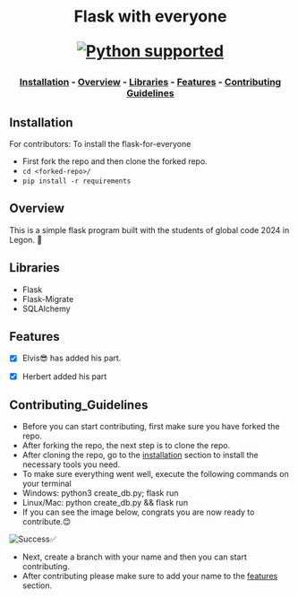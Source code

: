 <h1 align="center">
Flask with everyone

<a href="https://www.python.org/downloads/" target="_blank"><img src="https://img.shields.io/badge/python-3.8.x|%203.9.x-brightgreen.svg" alt="Python supported"></a>

</h1>

<h3 align="center">

[Installation](https://github.com/Elvis020/flask-for-everyone#installation) - [Overview](https://github.com/Elvis020/flask-for-everyone#overview) - [Libraries](https://github.com/Elvis020/flask-for-everyone#libraries) - [Features](https://github.com/Elvis020/flask-for-everyone#features) - [Contributing Guidelines](https://github.com/Elvis020/flask-for-everyone#Contributing_Guidelines)

</h3>

## Installation
For contributors: To install the flask-for-everyone<br>
* First fork the repo and then clone the forked repo.
* ```cd <forked-repo>/```
* ```pip install -r requirements```

## Overview
This is a simple flask program built with the students of global code 2024 in Legon. 🎉

## Libraries
* Flask
* Flask-Migrate
* SQLAlchemy

## Features
- [x] Elvis😎 has added his part.

- [x] Herbert added his part 


## Contributing_Guidelines
  * Before you can start contributing, first make sure you have forked the repo.
  * After forking the repo, the next step is to clone the repo.
  * After cloning the repo, go to the [installation](https://github.com/Elvis020/flask-for-everyone#installation) section to install the necessary tools you need.
  * To make sure everything went well, execute the following commands on your terminal
  * Windows: python3 create_db.py; flask run
  * Linux/Mac: python create_db.py && flask run
  * If you can see the image below, congrats you are now ready to contribute.😊
   
   ![Success✅](https://github.com/Elvis020/flask-for-everyone/blob/main/code_run_success.png?raw=true)
  * Next, create a branch with your name and then you can start contributing.
  * After contributing please make sure to add your name to the [features](https://github.com/Elvis020/flask-for-everyone#features) section.





